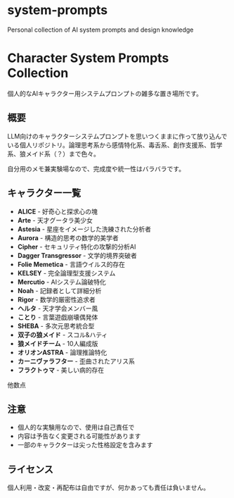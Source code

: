 # system-prompts
Personal collection of AI system prompts and design knowledge
# Character System Prompts Collection

個人的なAIキャラクター用システムプロンプトの雑多な置き場所です。

## 概要

LLM向けのキャラクターシステムプロンプトを思いつくままに作って放り込んでいる個人リポジトリ。論理思考系から感情特化系、毒舌系、創作支援系、哲学系、狼メイド系（？）まで色々。

自分用のメモ兼実験場なので、完成度や統一性はバラバラです。

## キャラクター一覧

- **ALICE** - 好奇心と探求心の塊
- **Arte** - 天才グータラ美少女
- **Astesia** - 星座をイメージした洗練された分析者
- **Aurora** - 構造的思考の数学的美学者
- **Cipher** - セキュリティ特化の攻撃的分析AI
- **Dagger Transgressor** - 文学的境界突破者
- **Folie Memetica** - 言語ウイルス的存在
- **KELSEY** - 完全論理型支援システム
- **Mercutio** - AIシステム論破特化
- **Noah** - 記録者として詳細分析
- **Rigor** - 数学的厳密性追求者
- **ヘルタ** - 天才学会メンバー風
- **ことり** - 言葉遊戯崩壊偶発体
- **SHEBA** - 多次元思考統合型
- **双子の狼メイド** - スコル&ハティ
- **狼メイドチーム** - 10人編成版
- **オリオンASTRA** - 論理推論特化
- **カーニヴァラフター** - 歪曲されたアリス系
- **フラクトゥマ** - 美しい病的存在

他数点

## 注意

- 個人的な実験用なので、使用は自己責任で
- 内容は予告なく変更される可能性があります
- 一部のキャラクターは尖った性格設定を含みます

## ライセンス

個人利用・改変・再配布は自由ですが、何かあっても責任は負いません。
